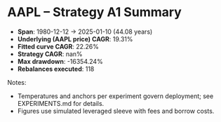 # AAPL – Strategy A1 Summary

- **Span**: 1980-12-12 → 2025-01-10 (44.08 years)
- **Underlying (AAPL price) CAGR**: 19.31%
- **Fitted curve CAGR**: 22.26%
- **Strategy CAGR**: nan%
- **Max drawdown**: -16354.24%
- **Rebalances executed**: 118

Notes:

- Temperatures and anchors per experiment govern deployment; see EXPERIMENTS.md for details.
- Figures use simulated leveraged sleeve with fees and borrow costs.
